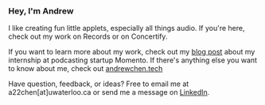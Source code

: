 ### Hey, I'm Andrew

I like creating fun little applets, especially all things audio. If you're here, check out my work on Records or on Concertify.  

If you want to learn more about my work, check out my [blog post](https://andrewchen.tech/work/momento) about my internship at podcasting startup Momento.
If there's anything else you want to know about me, check out [andrewchen.tech](https://andrewchen.tech)

Have question, feedback, or ideas? Free to email me at a22chen[at]uwaterloo.ca or send me a message on [LinkedIn](https://www.linkedin.com/in/anyuan-chen/).
    
         
 
   
       
   
   
